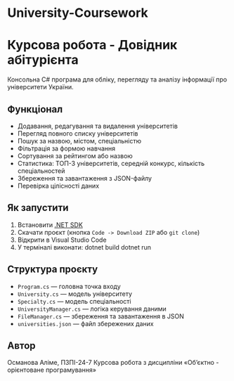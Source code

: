 # University-Coursework
# Курсова робота - Довідник абітурієнта

Консольна C# програма для обліку, перегляду та аналізу інформації про університети України.

## Функціонал

- Додавання, редагування та видалення університетів
- Перегляд повного списку університетів
- Пошук за назвою, містом, спеціальністю
- Фільтрація за формою навчання
- Сортування за рейтингом або назвою
- Статистика: ТОП-3 університетів, середній конкурс, кількість спеціальностей
- Збереження та завантаження з JSON-файлу
- Перевірка цілісності даних

## Як запустити

1. Встановити [.NET SDK](https://dotnet.microsoft.com/)
2. Скачати проєкт (кнопка `Code -> Download ZIP` або `git clone`)
3. Відкрити в Visual Studio Code
4. У терміналі виконати: 
dotnet build
dotnet run


## Структура проєкту

- `Program.cs` — головна точка входу
- `University.cs` — модель університету
- `Specialty.cs` — модель спеціальності
- `UniversityManager.cs` — логіка керування даними
- `FileManager.cs` — збереження та завантаження в JSON
- `universities.json` — файл збережених даних

##  Автор

Османова Аліме, ПЗПІ-24-7
Курсова робота з дисципліни «Об’єктно - орієнтоване програмування»



